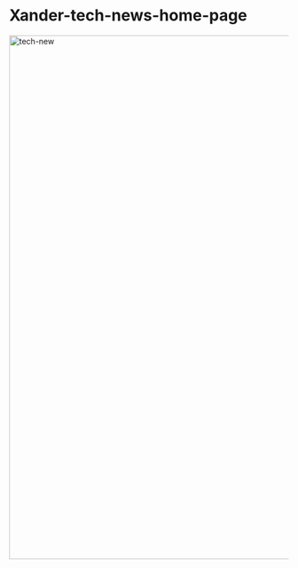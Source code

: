 # Xander-tech-news-home-page



<img width="943" alt="tech-new" src="https://github.com/YA-Maya/Xander-tech-news-home-page/assets/98185508/0a436722-d596-4dce-be04-875dada4e246">
